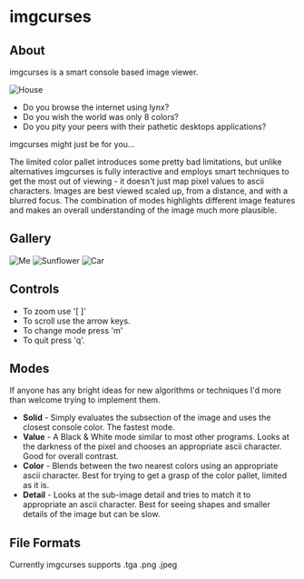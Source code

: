 imgcurses
=========

About
-----

imgcurses is a smart console based image viewer.

![House](https://github.com/orangeduck/imgcurses/raw/master/gallery/house.png)

* Do you browse the internet using lynx?
* Do you wish the world was only 8 colors?
* Do you pity your peers with their pathetic desktops applications?

imgcurses might just be for you...

The limited color pallet introduces some pretty bad limitations, but unlike alternatives imgcurses is fully interactive and employs smart techniques to get the most out of viewing - it doesn't just map pixel values to ascii characters. Images are best viewed scaled up, from a distance, and with a blurred focus. The combination of modes highlights different image features and makes an overall understanding of the image much more plausible.

Gallery
-------

![Me](https://github.com/orangeduck/imgcurses/raw/master/gallery/me.png)
![Sunflower](https://github.com/orangeduck/imgcurses/raw/master/gallery/sunflower.png)
![Car](https://github.com/orangeduck/imgcurses/raw/master/gallery/car.png)

Controls
--------

* To zoom use '[ ]'
* To scroll use the arrow keys.
* To change mode press 'm'
* To quit press 'q'.


Modes
-----

If anyone has any bright ideas for new algorithms or techniques I'd more than welcome trying to implement them.

* __Solid__ - Simply evaluates the subsection of the image and uses the closest console color. The fastest mode.
* __Value__ - A Black & White mode similar to most other programs. Looks at the darkness of the pixel and chooses an appropriate ascii character. Good for overall contrast.
* __Color__ - Blends between the two nearest colors using an appropriate ascii character. Best for trying to get a grasp of the color pallet, limited as it is.
* __Detail__ - Looks at the sub-image detail and tries to match it to appropriate an ascii character. Best for seeing shapes and smaller details of the image but can be slow.

File Formats
------------

Currently imgcurses supports .tga .png .jpeg

